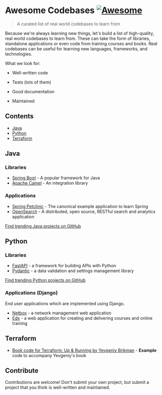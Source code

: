 # Awesome Codebases [![Awesome](https://awesome.re/badge.svg)](https://awesome.re)

> A curated list of real world codebases to learn from

Because we're always learning new things, let's build a list of high-quality, real world codebases to learn from. These can take the form of libraries, standalone applications or even code from training courses and books. Real codebases can be useful for learning new languages, frameworks, and technologies.

What we look for:

- Well-written code

- Tests (lots of them)

- Good documentation

- Maintained

## Contents

- [Java](#java)
- [Python](#python)
- [Terraform](#terraform)

## Java

### Libraries

- [Spring Boot](https://github.com/spring-projects/spring-boot) - A popular framework for Java
- [Apache Camel](https://github.com/apache/camel) - An integration library

### Applications

- [Spring Petclinic](https://github.com/spring-projects/spring-petclinic) - The canonical example application to learn Spring
- [OpenSearch](https://github.com/opensearch-project/OpenSearch) - A distributed, open source, RESTful search and analytics application

[Find trending Java projects on GitHub](https://github.com/trending/java?since=daily)

## Python

### Libraries

- [FastAPI](https://github.com/tiangolo/fastapi) - a framework for building APIs with Python
- [Pydantic](https://github.com/pydantic/pydantic) - a data validation and settings management library

[Find trending Python projects on GitHub](https://github.com/trending/python?since=daily)

### Applications (Django)

End user applications which are implemented using Django.

- [Netbox](https://github.com/netbox-community/netbox) - a network management web application
- [Edx](https://github.com/openedx/edx-platform) - a web application for creating and delivering courses and online training

## Terraform

- [Book code for Terraform: Up & Running by Yevgeniy Brikman](https://github.com/brikis98/terraform-up-and-running-code) - **Example** code to accompany Yevgeniy's book


## Contribute

Contributions are welcome! Don't submit your own project, but submit a project that you think is well-written and maintained.

